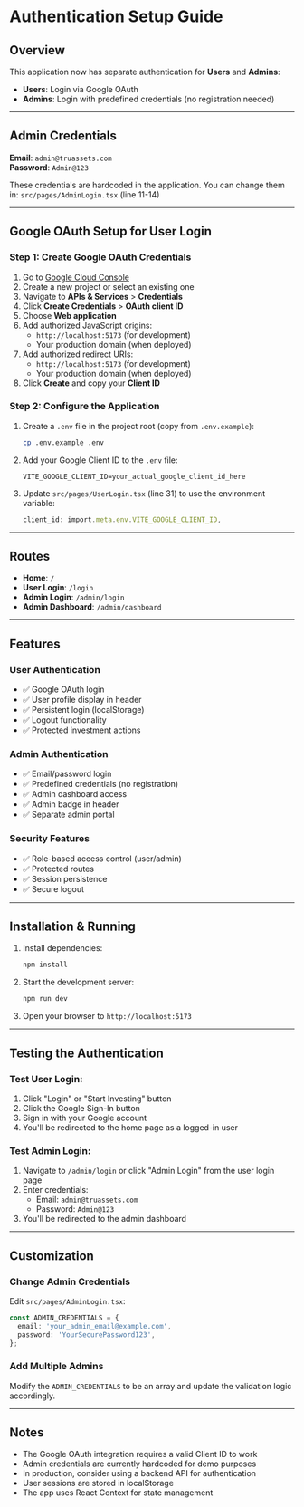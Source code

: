 # Authentication Setup Guide

## Overview
This application now has separate authentication for **Users** and **Admins**:

- **Users**: Login via Google OAuth
- **Admins**: Login with predefined credentials (no registration needed)

---

## Admin Credentials

**Email**: `admin@truassets.com`  
**Password**: `Admin@123`

These credentials are hardcoded in the application. You can change them in:
`src/pages/AdminLogin.tsx` (line 11-14)

---

## Google OAuth Setup for User Login

### Step 1: Create Google OAuth Credentials

1. Go to [Google Cloud Console](https://console.cloud.google.com/)
2. Create a new project or select an existing one
3. Navigate to **APIs & Services** > **Credentials**
4. Click **Create Credentials** > **OAuth client ID**
5. Choose **Web application**
6. Add authorized JavaScript origins:
   - `http://localhost:5173` (for development)
   - Your production domain (when deployed)
7. Add authorized redirect URIs:
   - `http://localhost:5173` (for development)
   - Your production domain (when deployed)
8. Click **Create** and copy your **Client ID**

### Step 2: Configure the Application

1. Create a `.env` file in the project root (copy from `.env.example`):
   ```bash
   cp .env.example .env
   ```

2. Add your Google Client ID to the `.env` file:
   ```
   VITE_GOOGLE_CLIENT_ID=your_actual_google_client_id_here
   ```

3. Update `src/pages/UserLogin.tsx` (line 31) to use the environment variable:
   ```typescript
   client_id: import.meta.env.VITE_GOOGLE_CLIENT_ID,
   ```

---

## Routes

- **Home**: `/`
- **User Login**: `/login`
- **Admin Login**: `/admin/login`
- **Admin Dashboard**: `/admin/dashboard`

---

## Features

### User Authentication
- ✅ Google OAuth login
- ✅ User profile display in header
- ✅ Persistent login (localStorage)
- ✅ Logout functionality
- ✅ Protected investment actions

### Admin Authentication
- ✅ Email/password login
- ✅ Predefined credentials (no registration)
- ✅ Admin dashboard access
- ✅ Admin badge in header
- ✅ Separate admin portal

### Security Features
- ✅ Role-based access control (user/admin)
- ✅ Protected routes
- ✅ Session persistence
- ✅ Secure logout

---

## Installation & Running

1. Install dependencies:
   ```bash
   npm install
   ```

2. Start the development server:
   ```bash
   npm run dev
   ```

3. Open your browser to `http://localhost:5173`

---

## Testing the Authentication

### Test User Login:
1. Click "Login" or "Start Investing" button
2. Click the Google Sign-In button
3. Sign in with your Google account
4. You'll be redirected to the home page as a logged-in user

### Test Admin Login:
1. Navigate to `/admin/login` or click "Admin Login" from the user login page
2. Enter credentials:
   - Email: `admin@truassets.com`
   - Password: `Admin@123`
3. You'll be redirected to the admin dashboard

---

## Customization

### Change Admin Credentials
Edit `src/pages/AdminLogin.tsx`:
```typescript
const ADMIN_CREDENTIALS = {
  email: 'your_admin_email@example.com',
  password: 'YourSecurePassword123',
};
```

### Add Multiple Admins
Modify the `ADMIN_CREDENTIALS` to be an array and update the validation logic accordingly.

---

## Notes

- The Google OAuth integration requires a valid Client ID to work
- Admin credentials are currently hardcoded for demo purposes
- In production, consider using a backend API for authentication
- User sessions are stored in localStorage
- The app uses React Context for state management
